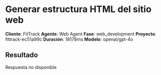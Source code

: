 # Generar estructura HTML del sitio web

**Cliente**: FitTrack
**Agente**: Web Agent
**Fase**: web_development
**Proyecto**: fittrack-ec51a99c
**Duración**: 18178ms
**Modelo**: openai/gpt-4o

## Resultado

Respuesta no disponible
